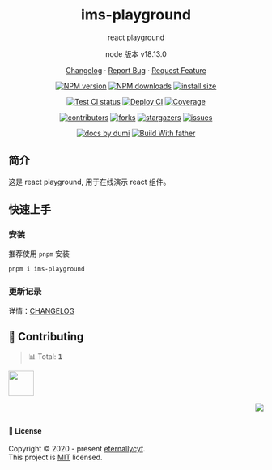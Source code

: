 <a name="readme-top"></a>

<div align="center">

[//]: # '<img width="160" src="https://avatars.githubusercontent.com/u/17870709?v=4">'

<h1>ims-playground</h1>

react playground

node 版本 v18.13.0

[Changelog](./CHANGELOG.md) · [Report Bug][issues-url] · [Request Feature][issues-url]

<!-- SHIELD GROUP -->

[![NPM version][npm-image]][npm-url] [![NPM downloads][download-image]][download-url] [![install size][npm-size]][npm-size-url]

[![Test CI status][test-ci]][test-ci-url] [![Deploy CI][release-ci]][release-ci-url] [![Coverage][coverage]][codecov-url]

[![contributors][contributors-shield]][contributors-url] [![forks][forks-shield]][forks-url] [![stargazers][stargazers-shield]][stargazers-url] [![issues][issues-shield]][issues-url]

[![ docs by dumi][dumi-url]](https://d.umijs.org/) [![Build With father][father-url]](https://github.com/umijs/father/)

<!-- gitpod url -->

[gitpod-badge]: https://img.shields.io/badge/Gitpod-ready--to--code-blue?logo=gitpod
[gitpod-url]: https://gitpod.io/#https://github.com/ant-design/ims-playground

<!-- umi url -->

[dumi-url]: https://img.shields.io/badge/docs%20by-dumi-blue
[father-url]: https://img.shields.io/badge/build%20with-father-028fe4.svg

<!-- npm url -->

[npm-image]: http://img.shields.io/npm/v/ims-playground.svg?style=flat-square&color=deepgreen&label=latest
[npm-url]: http://npmjs.org/package/ims-playground
[npm-size]: https://img.shields.io/bundlephobia/minzip/ims-playground?color=deepgreen&label=gizpped%20size&style=flat-square
[npm-size-url]: https://packagephobia.com/result?p=ims-playground

<!-- coverage -->

[coverage]: https://codecov.io/gh/eternallycyf/ims-playground/branch/master/graph/badge.svg
[codecov-url]: https://codecov.io/gh/eternallycyf/ims-playground/branch/master

<!-- Github CI -->

[test-ci]: https://github.com/eternallycyf/ims-playground/workflows/Test%20CI/badge.svg
[release-ci]: https://github.com/eternallycyf/ims-playground/workflows/Release%20CI/badge.svg
[test-ci-url]: https://github.com/eternallycyf/ims-playground/actions?query=workflow%3ATest%20CI
[release-ci-url]: https://github.com/eternallycyf/ims-playground/actions?query=workflow%3ARelease%20CI
[download-image]: https://img.shields.io/npm/dm/ims-playground.svg?style=flat-square
[download-url]: https://npmjs.org/package/ims-playground

</div>

## 简介

这是 react playground, 用于在线演示 react 组件。

## 快速上手

### 安装

推荐使用 `pnpm` 安装

```bash
pnpm i ims-playground
```

### 更新记录

详情：[CHANGELOG](./CHANGELOG.md)

## 🤝 Contributing

<!-- CONTRIBUTION GROUP -->

> 📊 Total: <kbd>**1**</kbd>

<a href="https://github.com/eternallycyf" title="eternallycyf">
  <img src="https://avatars.githubusercontent.com/u/63464198?v=4" width="50" />
</a>

<!-- CONTRIBUTION END -->

<div align="right">

[![][back-to-top]](#readme-top)

## </div>

#### 📝 License

Copyright © 2020 - present [eternallycyf][profile-url]. <br />
This project is [MIT](./LICENSE) licensed.

<!-- LINK GROUP -->

[profile-url]: https://github.com/eternallycyf

<!-- SHIELD LINK GROUP -->

[back-to-top]: https://img.shields.io/badge/-BACK_TO_TOP-151515?style=flat-square

<!-- contributors -->

[contributors-shield]: https://img.shields.io/github/contributors/eternallycyf/ims-playground.svg?style=flat
[contributors-url]: https://github.com/eternallycyf/ims-playground/graphs/contributors

<!-- forks -->

[forks-shield]: https://img.shields.io/github/forks/eternallycyf/ims-playground.svg?style=flat
[forks-url]: https://github.com/eternallycyf/ims-playground/network/members

<!-- stargazers -->

[stargazers-shield]: https://img.shields.io/github/stars/eternallycyf/ims-playground.svg?style=flat
[stargazers-url]: https://github.com/eternallycyf/ims-playground/stargazers

<!-- issues -->

[issues-shield]: https://img.shields.io/github/issues/eternallycyf/ims-playground.svg?style=flat
[issues-url]: https://github.com/eternallycyf/ims-playground/issues/new/choose
